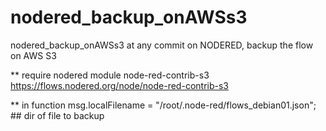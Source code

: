 # nodered_backup_onAWSs3
nodered_backup_onAWSs3
at any commit on NODERED, backup the flow on AWS S3

** require nodered module
node-red-contrib-s3
https://flows.nodered.org/node/node-red-contrib-s3

** in function 
msg.localFilename = "/root/.node-red/flows_debian01.json"; ## dir of file to backup
